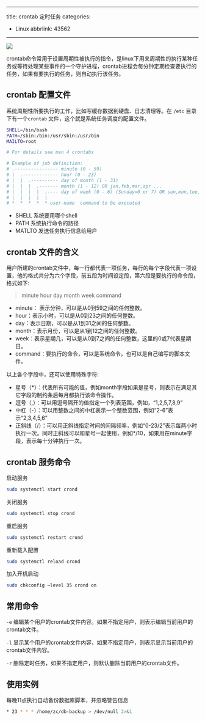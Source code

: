 
---
title: crontab 定时任务
categories:
  - Linux
abbrlink: 43562
---

![](http://wx2.sinaimg.cn/mw690/005Jjo4tly1fv60m0vsplj30ge096wem.jpg)

crontab命令常用于设置周期性被执行的指令，是linux下用来周期性的执行某种任务或等待处理某些事件的一个守护进程，crontab进程会每分钟定期检查要执行的任务，如果有要执行的任务，则自动执行该任务。
<!-- more -->

## crontab 配置文件

系统周期性所要执行的工作，比如写缓存数据到硬盘、日志清理等。在 `/etc` 目录下有一个`crontab` 文件，这个就是系统任务调度的配置文件。

```sh
SHELL=/bin/bash
PATH=/sbin:/bin:/usr/sbin:/usr/bin
MAILTO=root

# For details see man 4 crontabs

# Example of job definition:
# .---------------- minute (0 - 59)
# |  .------------- hour (0 - 23)
# |  |  .---------- day of month (1 - 31)
# |  |  |  .------- month (1 - 12) OR jan,feb,mar,apr ...
# |  |  |  |  .---- day of week (0 - 6) (Sunday=0 or 7) OR sun,mon,tue,wed,thu,fri,sat
# |  |  |  |  |
# *  *  *  *  * user-name  command to be executed
```

- SHELL 系统要用哪个shell
- PATH 系统执行命令的路径
- MATLTO 发送任务执行信息给用户

## crontab 文件的含义

用户所建的crontab文件中，每一行都代表一项任务，每行的每个字段代表一项设置，他的格式共分为六个字段，前五段为时间设定段，第六段是要执行的命令段，格式如下:

> minute hour day month week command

- minute： 表示分钟，可以是从0到59之间的任何整数。
- hour：表示小时，可以是从0到23之间的任何整数。
- day：表示日期，可以是从1到31之间的任何整数。
- month：表示月份，可以是从1到12之间的任何整数。
- week：表示星期几，可以是从0到7之间的任何整数，这里的0或7代表星期日。
- command：要执行的命令，可以是系统命令，也可以是自己编写的脚本文件。

以上各个字段中，还可以使用特殊字符:

- 星号（*）：代表所有可能的值，例如month字段如果是星号，则表示在满足其它字段的制约条后每月都执行该命令操作。
- 逗号（,）：可以用逗号隔开的值指定一个列表范围，例如，“1,2,5,7,8,9”
- 中杠（-）：可以用整数之间的中杠表示一个整数范围，例如“2-6”表示“2,3,4,5,6”
- 正斜线（/）：可以用正斜线指定时间的间隔频率，例如“0-23/2”表示每两小时执行一次。同时正斜线可以和星号一起使用，例如*/10，如果用在minute字段，表示每十分钟执行一次。


## crontab 服务命令

启动服务

```sh
sudo systemctl start crond
```

关闭服务

```sh
sudo systemctl stop crond
```

重启服务

```sh
sudo systemctl restart crond
```

重新载入配置

```sh
sudo systemctl reload crond
```

加入开机启动

```sh
sudo chkconfig –level 35 crond on
```

## 常用命令

`-e` 编辑某个用户的crontab文件内容。如果不指定用户，则表示编辑当前用户的crontab文件。

`-l` 显示某个用户的crontab文件内容，如果不指定用户，则表示显示当前用户的crontab文件内容。

`-r` 删除定时任务，如果不指定用户，则默认删除当前用户的crontab文件。

## 使用实例

每晚11点执行自动备份数据库脚本，并忽略警告信息

```sh
* 23 * * * /home/zc/db-backup > /dev/null 2>&1
```